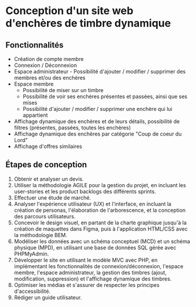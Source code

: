 # Conception d'un site web d'enchères de timbre dynamique

## Fonctionnalités

- Création de compte membre
- Connexion / Déconnexion
- Espace administrateur - Possibilité d'ajouter / modifier / supprimer des membres et/ou des enchères
- Espace membre
  - Possibilité de miser sur un timbre
  - Possibilité de voir ses enchères présentes et passées, ainsi que ses mises
  - Possibilité d'ajouter / modifier / supprimer une enchère qui lui appartient
- Affichage dynamique des enchères et de leurs détails, possibilité de filtres (présentes, passées, toutes les enchères)
- Affichage dynamique des enchères par catégorie "Coup de coeur du Lord"
- Affichage d'offres similaires

## Étapes de conception

1. Obtenir et analyser un devis.
2. Utiliser la méthodologie AGILE pour la gestion du projet, en incluant les user-stories et les product backlogs des différents sprints.
3. Effectuer une étude de marché.
4. Analyser l'expérience utilisateur (UX) et l'interface, en incluant la création de personas, l'élaboration de l'arborescence, et la conception des parcours utilisateurs.
5. Concevoir le design visuel, en partant de la charte graphique jusqu'à la création de maquettes dans Figma, puis à l'application HTML/CSS avec la méthodologie BEM.
6. Modéliser les données avec un schéma conceptuel (MCD) et un schéma physique (MPD), en utilisant une base de données SQL gérée avec PHPMyAdmin.
7. Développer le site en utilisant le modèle MVC avec PHP, en implémentant les fonctionnalités de connexion/déconnexion, l'espace membre, l'espace administrateur, la gestion des timbres (ajout, modification, suppression) et l'affichage dynamique des timbres.
8. Optimiser les médias et s'assurer de respecter les principes d'accessibilité.
9. Rédiger un guide utilisateur.
